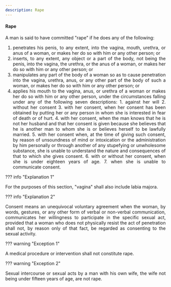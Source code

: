 ```yaml
---
description: Rape
---
```


#### Rape
<div style="text-align: justify">

A man is said to have committed "rape" if he does any of the following:

</div>

1. <div style="text-align: justify"> penetrates his penis, to any extent, into the vagina, mouth, urethra, or anus of a woman, or makes her do so with him or any other person; or
2. <div style="text-align: justify"> inserts, to any extent, any object or a part of the body, not being the penis, into the vagina, the urethra, or the anus of a woman, or makes her do so with him or any other person; or
3. <div style="text-align: justify"> manipulates any part of the body of a woman so as to cause penetration into the vagina, urethra, anus, or any other part of the body of such a woman, or makes her do so with him or any other person; or
4. <div style="text-align: justify"> applies his mouth to the vagina, anus, or urethra of a woman or makes her do so with him or any other person, under the circumstances falling under any of the following seven descriptions:
    1. against her will
    2. without her consent
    3. with her consent, when her consent has been obtained by putting her or any person in whom she is interested in fear of death or of hurt.
    4. with her consent, when the man knows that he is not her husband and that her consent is given because she believes that he is another man to whom she is or believes herself to be lawfully married.
    5. with her consent when, at the time of giving such consent, by reason of unsoundness of mind or intoxication or the administration by him personally or through another of any stupefying or unwholesome substance, she is unable to understand the nature and consequences of that to which she gives consent.
    6. with or without her consent, when she is under eighteen years of age.
    7. when she is unable to communicate consent.

??? info "Explanation 1"
    <div style="text-align: justify"> For the purposes of this section, "vagina" shall also include labia majora.

??? info "Explanation 2"
    <div style="text-align: justify"> Consent means an unequivocal voluntary agreement when the woman, by words, gestures, or any other form of verbal or non-verbal communication, communicates her willingness to participate in the specific sexual act, provided that a woman who does not physically resist the act of penetration shall not, by reason only of that fact, be regarded as consenting to the sexual activity.

??? warning "Exception 1"
    <div style="text-align: justify"> A medical procedure or intervention shall not constitute rape.

??? warning "Exception 2"
    <div style="text-align: justify"> Sexual intercourse or sexual acts by a man with his own wife, the wife not being under fifteen years of age, are not rape.

